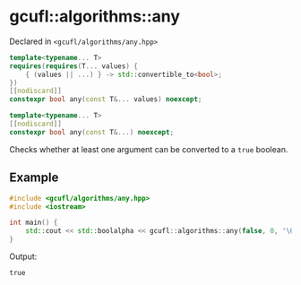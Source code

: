 # gcufl::algorithms::any
Declared in `<gcufl/algorithms/any.hpp>`
```cpp
template<typename... T>
requires(requires(T... values) {
	{ (values || ...) } -> std::convertible_to<bool>;
})
[[nodiscard]]
constexpr bool any(const T&... values) noexcept;

template<typename... T>
[[nodiscard]]
constexpr bool any(const T&...) noexcept;
```
Checks whether at least one argument can be converted to a `true` boolean.
## Example
```cpp
#include <gcufl/algorithms/any.hpp>
#include <iostream>

int main() {
	std::cout << std::boolalpha << gcufl::algorithms::any(false, 0, '\0', "m") << '\n';
}
```
Output:
```
true
```
